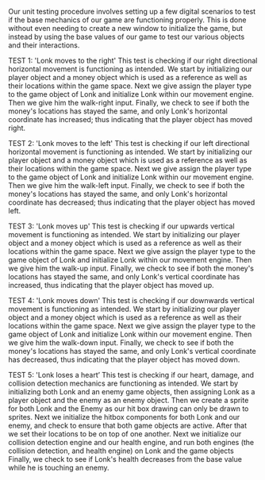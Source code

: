 Our unit testing procedure involves setting up a few digital scenarios to test if the base mechanics of our game are functioning properly. 
This is done without even needing to create a new window to initialize the game, but instead by using the base values of our game to test our various objects and their interactions.

TEST 1:
'Lonk moves to the right'
This test is checking if our right directional horizontal movement is functioning as intended.
We start by initializing our player object and a money object which is used as a reference as well as their locations within the game space.
Next we give assign the player type to the game object of Lonk and initialize Lonk within our movement engine.
Then we give him the walk-right input.
Finally, we check to see if both the money's locations has stayed the same, and only Lonk's horizontal coordinate has increased; thus indicating that the player object has moved right.


TEST 2:
'Lonk moves to the left'
This test is checking if our left directional horizontal movement is functioning as intended.
We start by initializing our player object and a money object which is used as a reference as well as their locations within the game space.
Next we give assign the player type to the game object of Lonk and initialize Lonk within our movement engine.
Then we give him the walk-left input.
Finally, we check to see if both the money's locations has stayed the same, and only Lonk's horizontal coordinate has decreased; thus indicating that the player object has moved left.


TEST 3:
'Lonk moves up'
This test is checking if our upwards vertical movement is functioning as intended.
We start by initializing our player object and a money object which is used as a reference as well as their locations within the game space.
Next we give assign the player type to the game object of Lonk and initialize Lonk within our movement engine.
Then we give him the walk-up input.
Finally, we check to see if both the money's locations has stayed the same, and only Lonk's vertical coordinate has increased, thus indicating that the player object has moved up.


TEST 4:
'Lonk moves down'
This test is checking if our downwards vertical movement is functioning as intended.
We start by initializing our player object and a money object which is used as a reference as well as their locations within the game space.
Next we give assign the player type to the game object of Lonk and initialize Lonk within our movement engine.
Then we give him the walk-down input.
Finally, we check to see if both the money's locations has stayed the same, and only Lonk's vertical coordinate has decreased, thus indicating that the player object has moved down.


TEST 5:
'Lonk loses a heart’
This test is checking if our heart, damage, and collision detection mechanics are functioning as intended.
We start by initializing both Lonk and an enemy game objects, then assigning Lonk as a player object and the enemy as an enemy object.
Then we create a sprite for both Lonk and the Enemy as our hit box drawing can only be drawn to sprites.
Next we initialize the hitbox components for both Lonk and our enemy, and check to ensure that both game objects are active.
After that we set their locations to be on top of one another.
Next we initialize our collision detection engine and our health engine, and run both engines (the collision detection, and health engine) on Lonk and the game objects
Finally, we check to see if Lonk's health decreases from the base value while he is touching an enemy.

